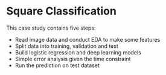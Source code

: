 # Square Classification

This case study contains five steps:

* Read image data and conduct EDA to make some features
* Split data into training, validation and test
* Build logistic regression and deep learning models
* Simple error analysis given the time constraint
* Run the prediction on test dataset
